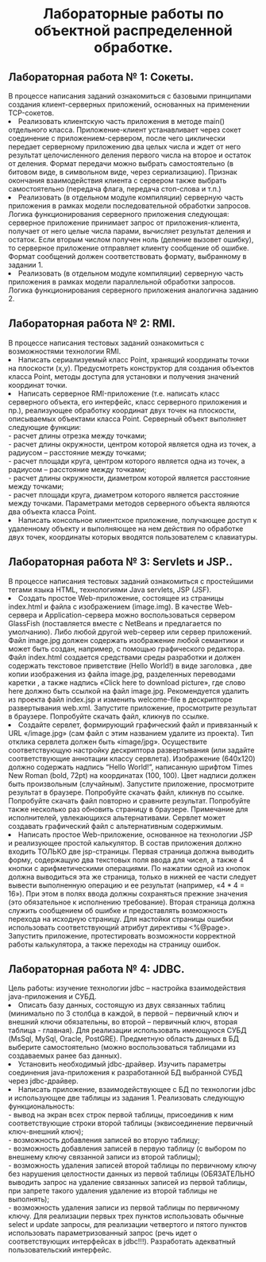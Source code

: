 <h1 align="center">Лабораторные работы по объектной распределенной обработке.</h1>
<h2>Лабораторная работа № 1: Сокеты.</h2>
В процессе написания заданий ознакомиться с базовыми принципами создания клиент-серверных приложений, основанных на применении TCP-сокетов.
<li>
Реализовать клиентскую часть приложения в методе main() отдельного класса. Приложение-клиент устанавливает через сокет соединение с приложением-сервером, после чего циклически передает серверному приложению два целых числа и ждет от него результат целочисленного деления первого числа на второе и остаток от деления. Формат передачи можно выбрать самостоятельно (в битовом виде, в символьном виде, через сериализацию). Признак окончания взаимодействия клиента с сервером также выбрать самостоятельно (передача флага, передача стоп-слова и т.п.)
<li>
Реализовать (в отдельном модуле компиляции) серверную часть приложения в рамках модели последовательной обработки запросов.
Логика функционирования серверного приложения следующая: серверное приложение принимает запрос от приложения-клиента, получает от него целые числа парами, вычисляет результат деления и остаток. Если вторым числом получен ноль (деление вызовет ошибку), то серверное приложение отправляет клиенту сообщение об ошибке. Формат сообщений должен соответствовать формату, выбранному в задании 1.
<li>
Реализовать (в отдельном модуле компиляции) серверную часть приложения в рамках модели параллельной обработки запросов. Логика функционирования серверного приложения аналогична заданию 2.


<h2>Лабораторная работа № 2: RMI.</h2>
В процессе написания тестовых заданий ознакомиться с возможностями технологии RMI.
<li>
Написать сериализуемый класс Point, хранящий координаты точки на плоскости (x,y). Предусмотреть конструктор для создания объектов класса Point, методы доступа для установки и получения значений координат точки.
<li>
Написать серверное RMI-приложение (т.е. написать класс серверного объекта, его интерфейс, класс серверного приложения и пр.), реализующее обработку координат двух точек на плоскости, описываемых объектами класса Point. Серверный объект выполняет следующие функции: 
<br>- расчет длины отрезка между точками;
<br>- расчет длины окружности, центром которой является одна из точек, а радиусом – расстояние между точками;
<br>- расчет площади круга, центром которого является одна из точек, а радиусом – расстояние между точками;
<br>- расчет длины окружности, диаметром которой является расстояние между точками;
<br>- расчет площади круга, диаметром которого является расстояние между точками.
Параметрами методов серверного объекта являются два объекта класса Point.
<li>
Написать консольное клиентское приложение, получающее доступ к удаленному объекту и выполняющее на нем действия по обработке двух точек, координаты которых вводятся пользователем с клавиатуры.

<h2>Лабораторная работа № 3: Servlets и JSP..</h2>
В процессе написания тестовых заданий ознакомиться с простейшими тегами языка HTML, технологиями Java servlets, JSP (JSF).
<li>
Создать простое Web-приложение, состоящее из страницы index.html и файла с изображением (image.img).
В качестве Web-сервера и Application-сервера можно воспользоваться сервером GlassFish (поставляется вместе с NetBeans и предлагается по умолчанию). Либо любой другой web-сервер или сервер приложений.
Файл image.jpg должен содержать изображение любой семантики и может быть создан, например, с помощью графического редактора.
Файл index.html создается средствами среды разработки и должен содержать текстовое приветствие (Hello World!) в виде заголовка , две копии изображения  из файла image.jpg, разделенных переводами каретки , а также надпись «Click here to download picture», где слово here должно быть ссылкой на файл image.jpg.
Рекомендуется удалить из проекта файл index.jsp и изменить welcome-file в дескрипторе развертывания web.xml.
Запустите приложение, просмотрите результат в браузере. Попробуйте скачать файл, кликнув по ссылке.
<li>
Создайте сервлет, формирующий графический файл и привязанный к URL «/image.jpg» (сам файл с этим названием удалите из проекта). Тип отклика сервлета должен быть «image/jpg». Осуществите соответствующую настройку дескриптора развертывания (или задайте соответствующие аннотации классу сервлета).
Изображение (640х120) должно содержать надпись “Hello World!”, написанную шрифтом Times New Roman (bold, 72pt) на координатах (100, 100). Цвет надписи должен быть произвольным (случайным).
Запустите приложение, просмотрите результат в браузере. Попробуйте скачать файл, кликнув по ссылке. Попробуйте скачать файл повторно и сравните результат. Попробуйте также несколько раз обновить страницу в браузере.
Примечание для исполнителей, увлекающихся альтернативами. Сервлет может создавать графический файл с альтернативным содержимым.
<li>
Написать простое Web-приложение, основанное на технологии JSP и реализующее простой калькулятор. В состав приложения должно входить ТОЛЬКО две jsp-страницы.
Первая страница должна выводить форму, содержащую два текстовых поля ввода для чисел, а также 4 кнопки с арифметическими операциями. По нажатии одной из кнопок должна выводиться эта же страница, только в нижней ее части следует вывести выполненную операцию и ее результат (например, «4 * 4 = 16»). При этом в полях ввода должны сохраняться прежние значения (это обязательное к исполнению требование).
Вторая страница должна служить сообщением об ошибке и предоставлять возможность перехода на исходную страницу. Для настойки страницы ошибки использовать соответствующий атрибут директивы <%@page>.
Запустить приложение, протестировать возможности корректной работы калькулятора, а также переходы на страницу ошибок.

<h2>Лабораторная работа № 4: JDBC.</h2>
Цель работы: изучение технологии jdbc – настройка взаимодействия java-приложения и СУБД.
<li>
Описать базу данных, состоящую из двух связанных таблиц (минимально по 3 столбца в каждой, в первой – первичный ключ и внешний ключи обязательны, во второй – первичный ключ, вторая таблица - главная). Для реализации использовать имеющуюся СУБД (MsSql, MySql, Oracle, PostGRE). Предметную область данных в БД выберите самостоятельно (можно воспользоваться таблицами из создаваемых ранее баз данных).
<li>
Установить необходимый jdbc-драйвер. Изучить параметры соединения java-приложения к разработанной БД выбранной СУБД через jdbc-драйвер.
<li>
Написать приложение, взаимодействующее с БД по технологии jdbc и использующее две таблицы из задания 1. Реализовать следующую функциональность:
<br>- вывод на экран всех строк первой таблицы, присоединив к ним соответствующие строки второй таблицы (эквисоединение первичный ключ-внешний ключ);
<br>- возможность добавления записей во вторую таблицу;
<br>- возможность добавления записей в первую таблицу (с выбором по внешнему ключу связанной записи из второй таблицы);
<br>- возможность удаления записей второй таблицы по первичному ключу без нарушения целостности данных из первой таблицы (ОБЯЗАТЕЛЬНО выводить запрос на удаление связанных записей из первой таблицы, при запрете такого удаления удаление из второй таблицы не выполнять);
<br>- возможность удаления записи из первой таблицы по первичному ключу.
Для реализации первых трех пунктов использовать обычные select и update запросы, для реализации четвертого и пятого пунктов использовать параметризованный запрос (речь идет о соответствующих интерфейсах в jdbc!!!). Разработать адекватный пользовательский интерфейс.
